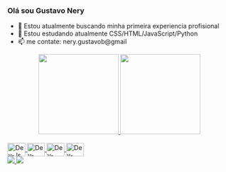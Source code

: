 ### Olá sou Gustavo Nery

- 🔭 Estou atualmente buscando minha primeira experiencia profisional
- 🌱 Estou estudando atualmente CSS/HTML/JavaScript/Python
- 📫 me contate: nery.gustavob@gmail

<div align="center">
  <a href="https://github.com/1JlNery">
  <img height="180em" src="https://github-readme-stats.vercel.app/api?username=1JlNery&show_icons=true&theme=dracula&include_all_commits" />
  <img height="180em" src="https://github-readme-stats.vercel.app/api/top-langs/?username=1JlNery&layout=compact&langs_count=7&theme=dra" />
</div>

<div style="display: inline_block"><br>
  <img align="center" alt="Dev-Js" height="30" width="40" src="https://raw.githubusercontent.com/devicons/devicon/master/icons/javascript/ja" />
  <img align="center" alt="Dev-HTML" height="30" width="40" src="https://raw.githubusercontent.com/devicons/devicon/master/icons/html5/html5" />
  <img align="center" alt="Dev-CSS" height="30" width="40" src="https://raw.githubusercontent.com/devicons/devicon/master/icons/css3/css3-o" /> 
  <img align="center" alt="Dev-CSS" height="30" width="40" src="https://img.shields.io/badge/Python-3776AB?style=for-the-badge&logo=python&logoColor=white" />
</div>

<div>
<a href = "mailto:nery.gustavob@gmail.com"><img src="https://img.shields.io/badge/-Gmail-%23333?style=for-the-badge&logo=gmail&logoCo" />
<a href="https://www.linkedin.com/in/gustavo-barros-98a819214/" target="_blank"><img src="https://img.shields.io/badge/-LinkedIn-%230077B5?style=for-the-badge&logo="
</div>
